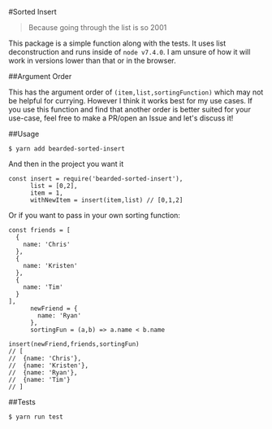 #Sorted Insert

> Because going through the list is so 2001

This package is a simple function along with the tests. It uses list deconstruction and runs inside of `node v7.4.0`. I am unsure of how it will work in versions lower than that or in the browser. 

##Argument Order

This has the argument order of `(item,list,sortingFunction)` which may not be helpful for currying. However I think it works best for my use cases. If you use this function and find that another order is better suited for your use-case, feel free to make a PR/open an Issue and let's discuss it!

##Usage

```
$ yarn add bearded-sorted-insert
```

And then in the project you want it

```
const insert = require('bearded-sorted-insert'),
      list = [0,2],
      item = 1,
      withNewItem = insert(item,list) // [0,1,2]
```

Or if you want to pass in your own sorting function:

```
const friends = [
  {
    name: 'Chris'
  },
  {
    name: 'Kristen'
  },
  {
    name: 'Tim'
  }
],
      newFriend = {
        name: 'Ryan'
      },
      sortingFun = (a,b) => a.name < b.name

insert(newFriend,friends,sortingFun)
// [
//  {name: 'Chris'},
//  {name: 'Kristen'},
//  {name: 'Ryan'},
//  {name: 'Tim'}
// ]

```

##Tests

```
$ yarn run test
```